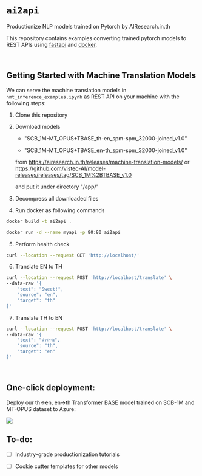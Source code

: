 # `ai2api`
Productionize NLP models trained on Pytorch by AIResearch.in.th

This repository contains examples converting trained pytorch models to REST APIs using [fastapi](https://fastapi.tiangolo.com/) and [docker](https://www.docker.com/).

<br>


## Getting Started with Machine Translation Models

We can serve the machine translation models in `nmt_inference_examples.ipynb` as REST API on your machine with the following steps:

1. Clone this repository

2. Download models 

    - "SCB_1M-MT_OPUS+TBASE_th-en_spm-spm_32000-joined_v1.0" 
    
    - "SCB_1M-MT_OPUS+TBASE_en-th_spm-spm_32000-joined_v1.0"

    from https://airesearch.in.th/releases/machine-translation-models/ or https://github.com/vistec-AI/model-releases/releases/tag/SCB_1M%2BTBASE_v1.0

    and put it under directory "/app/" 

3. Decompress all downloaded files

4. Run docker as following commands

```bash
docker build -t ai2api .

docker run -d --name myapi -p 80:80 ai2api
```

5. Perform health check

```bash
curl --location --request GET 'http://localhost/'
```

6. Translate EN to TH
```bash
curl --location --request POST 'http://localhost/translate' \
--data-raw '{
    "text": "Sweet!",
    "source": "en",
    "target": "th"
}'
```

7. Translate TH to EN
```bash
curl --location --request POST 'http://localhost/translate' \
--data-raw '{
    "text": "น่ารักจัง",
    "source": "th",
    "target": "en"
}'
```

<br>

## One-click deployment:

Deploy our th→en, en→th Transformer BASE model trained on SCB-1M and MT-OPUS dataset to Azure:
<a href="https://portal.azure.com/#create/Microsoft.Template/uri/https://raw.githubusercontent.com/vistec-AI/ai2api/dev/az_deployment/TBASE.SCB-1M%2BMT-OPS.spm-spm.json" alt="Deploy to Azure" target="_blank" >

   <img src="https://aka.ms/deploytoazurebutton"/>
</a>


## To-do:

- [ ] Industry-grade productionization tutorials

- [ ] Cookie cutter templates for other models
